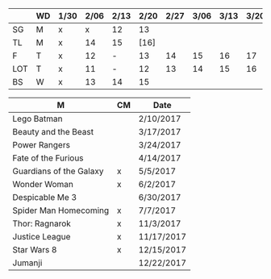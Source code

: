 
|     | WD | 1/30| 2/06| 2/13| 2/20| 2/27| 3/06| 3/13| 3/20| 3/27|....| 5/22|
|-----|----|-----|-----|-----|-----|-----|-----|-----|-----|-----|----|-----|
| SG  | M  | x   | x   | 12  | 13  |     |     |     |     |     | ...| [22?] |
| TL  | M  | x   | 14  | 15  | [16] |    |     |     |     |     | ...|     |
| F   | T  | x   | 12  | -   | 13  | 14  | 15  | 16  | 17  |     | ...| [23] |
| LOT | T  | x   | 11  | -   | 12  | 13  | 14  | 15  | 16  | [17] | ...|    |
| BS  | W  | x   | 13  | 14  | 15  |     |     |     |     |     | ...|     |

| M | CM | Date |
|---|----|------|
| Lego Batman | | 2/10/2017 |
| Beauty and the Beast | | 3/17/2017 |
| Power Rangers | | 3/24/2017 |
| Fate of the Furious | | 4/14/2017 |
| Guardians of the Galaxy | x | 5/5/2017 |
| Wonder Woman | x | 6/2/2017 |
| Despicable Me 3 | | 6/30/2017 |
| Spider Man Homecoming | x | 7/7/2017 |
| Thor: Ragnarok | x | 11/3/2017 |
| Justice League | x | 11/17/2017 |
| Star Wars 8 | x | 12/15/2017 |
| Jumanji | | 12/22/2017 |
